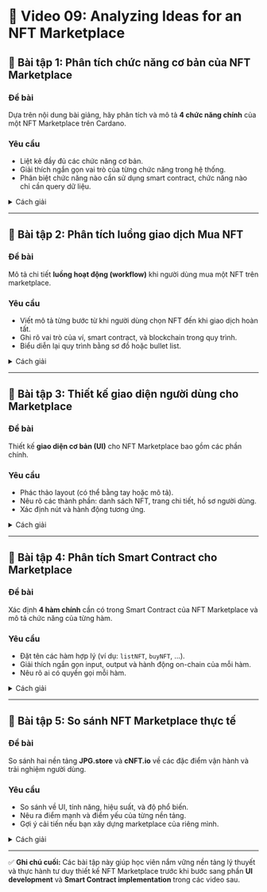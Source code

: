 # 🎨 Video 09: Analyzing Ideas for an NFT Marketplace

## 📝 Bài tập 1: Phân tích chức năng cơ bản của NFT Marketplace

### Đề bài

Dựa trên nội dung bài giảng, hãy phân tích và mô tả **4 chức năng chính** của một NFT Marketplace trên Cardano.

### Yêu cầu

- Liệt kê đầy đủ các chức năng cơ bản.
- Giải thích ngắn gọn vai trò của từng chức năng trong hệ thống.
- Phân biệt chức năng nào cần sử dụng smart contract, chức năng nào chỉ cần query dữ liệu.

<details>
<summary>Cách giải</summary>

1. Đọc lại phần mô tả về các chức năng chính trong marketplace (connect, list, update, delete, buy).
2. Xác định chức năng nào liên quan đến giao dịch on-chain.
3. Viết mô tả ngắn gọn (1–2 câu) cho mỗi chức năng.

### Đáp án

| Chức năng           | Mô tả                                                             | Cần Smart Contract |
| ------------------- | ----------------------------------------------------------------- | ------------------ |
| Connect Wallet      | Kết nối ví người dùng như Eternl hoặc Nami để xác thực danh tính. | ❌                 |
| List NFT for Sale   | Tạo giao dịch list NFT lên sàn cùng giá bán mong muốn.            | ✅                 |
| Update / Delist NFT | Cập nhật giá bán hoặc hủy niêm yết NFT.                           | ✅                 |
| Buy NFT             | Mua NFT từ người bán khác, tạo giao dịch chuyển quyền sở hữu.     | ✅                 |
| Show Listed NFTs    | Hiển thị danh sách NFT đang bán bằng cách query dữ liệu.          | ❌                 |

</details>

---

## 📝 Bài tập 2: Phân tích luồng giao dịch Mua NFT

### Đề bài

Mô tả chi tiết **luồng hoạt động (workflow)** khi người dùng mua một NFT trên marketplace.

### Yêu cầu

- Viết mô tả từng bước từ khi người dùng chọn NFT đến khi giao dịch hoàn tất.
- Ghi rõ vai trò của ví, smart contract, và blockchain trong quy trình.
- Biểu diễn lại quy trình bằng sơ đồ hoặc bullet list.

<details>
<summary>Cách giải</summary>

1. Xác định các tác nhân: người mua, smart contract, blockchain.
2. Mô tả từng bước theo trình tự thời gian.
3. Chỉ ra dữ liệu nào được ghi nhận on-chain.

### Đáp án

1. Người dùng chọn NFT muốn mua.
2. Nhấn “Buy Now” → tạo giao dịch.
3. Ví ký và gửi giao dịch đến blockchain.
4. Smart contract xử lý thanh toán, chuyển NFT sang ví người mua.
5. Giao dịch được xác nhận → NFT hiển thị trong ví mới.

</details>

---

## 📝 Bài tập 3: Thiết kế giao diện người dùng cho Marketplace

### Đề bài

Thiết kế **giao diện cơ bản (UI)** cho NFT Marketplace bao gồm các phần chính.

### Yêu cầu

- Phác thảo layout (có thể bằng tay hoặc mô tả).
- Nêu rõ các thành phần: danh sách NFT, trang chi tiết, hồ sơ người dùng.
- Xác định nút và hành động tương ứng.

<details>
<summary>Cách giải</summary>

1. Phân tích giao diện mẫu trong video (ví dụ jgp.store).
2. Xác định các khu vực chính của UI.
3. Mô tả cách người dùng tương tác qua từng phần.

### Đáp án

**Cấu trúc gợi ý:**

- **Trang chủ:** Hiển thị danh sách các bộ sưu tập NFT.
- **Trang chi tiết NFT:** Hình ảnh, mô tả, giá, nút “Buy Now”.
- **Trang Profile:** Hiển thị NFT đang sở hữu, có nút “Sell”, “Update”, “Delist”.
- **Thanh điều hướng:** Connect Wallet, My Profile, Marketplace.

</details>

---

## 📝 Bài tập 4: Phân tích Smart Contract cho Marketplace

### Đề bài

Xác định **4 hàm chính** cần có trong Smart Contract của NFT Marketplace và mô tả chức năng của từng hàm.

### Yêu cầu

- Đặt tên các hàm hợp lý (ví dụ: `listNFT`, `buyNFT`, …).
- Giải thích ngắn gọn input, output và hành động on-chain của mỗi hàm.
- Nêu rõ ai có quyền gọi mỗi hàm.

<details>
<summary>Cách giải</summary>

1. Dựa vào 4 chức năng chính đã học.
2. Mô tả vai trò của mỗi hàm trong quy trình giao dịch.
3. Viết bảng tóm tắt tên, input, output, người gọi.

### Đáp án

| Hàm             | Input           | Output            | Người gọi | Mục đích               |
| --------------- | --------------- | ----------------- | --------- | ---------------------- |
| `listNFT()`     | NFT ID, giá     | Tạo list on-chain | Người bán | Đưa NFT lên sàn        |
| `updatePrice()` | NFT ID, giá mới | Cập nhật dữ liệu  | Người bán | Thay đổi giá NFT       |
| `delistNFT()`   | NFT ID          | NFT về ví         | Người bán | Hủy niêm yết           |
| `buyNFT()`      | NFT ID          | NFT → buyer       | Người mua | Mua NFT từ marketplace |

</details>

---

## 📝 Bài tập 5: So sánh NFT Marketplace thực tế

### Đề bài

So sánh hai nền tảng **JPG.store** và **cNFT.io** về các đặc điểm vận hành và trải nghiệm người dùng.

### Yêu cầu

- So sánh về UI, tính năng, hiệu suất, và độ phổ biến.
- Nêu ra điểm mạnh và điểm yếu của từng nền tảng.
- Gợi ý cải tiến nếu bạn xây dựng marketplace của riêng mình.

<details>
<summary>Cách giải</summary>

1. Truy cập hai trang web và quan sát trực tiếp.
2. Ghi nhận điểm khác biệt trong giao diện và tốc độ phản hồi.
3. Đưa ra nhận xét và đề xuất của bản thân.

### Đáp án

| Tiêu chí       | JPG.store                           | cNFT.io                |
| -------------- | ----------------------------------- | ---------------------- |
| Giao diện      | Hiện đại, dễ dùng                   | Đơn giản, truyền thống |
| Tính năng      | Có buy/sell, offer, auction         | Chỉ có buy/sell cơ bản |
| Phổ biến       | Rất cao (90% giao dịch Cardano NFT) | Thấp hơn               |
| Hiệu suất      | Nhanh, ổn định                      | Chậm hơn               |
| Gợi ý cải tiến | Thêm phần community và analytics    | Cải thiện UI và tốc độ |

</details>

---

✅ **Ghi chú cuối:**
Các bài tập này giúp học viên nắm vững nền tảng lý thuyết và thực hành tư duy thiết kế NFT Marketplace trước khi bước sang phần **UI development** và **Smart Contract implementation** trong các video sau.
